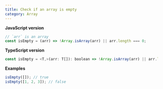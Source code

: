 ```yaml
---
title: Check if an array is empty
category: Array
---
```


**JavaScript version**

```js
// `arr` is an array
const isEmpty = (arr) => !Array.isArray(arr) || arr.length === 0;
```

**TypeScript version**

```js
const isEmpty = <T,>(arr: T[]): boolean => !Array.isArray(arr) || arr.length === 0;
```

**Examples**

```js
isEmpty([]); // true
isEmpty([1, 2, 3]); // false
```
